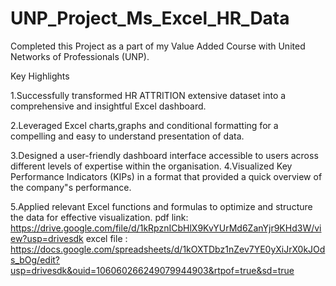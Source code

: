 # UNP_Project_Ms_Excel_HR_Data

Completed this Project as a part of my Value Added Course with United Networks of Professionals (UNP). 

Key Highlights

1.Successfully transformed HR ATTRITION extensive dataset into a comprehensive and insightful Excel dashboard.

2.Leveraged Excel charts,graphs and conditional formatting for a compelling and easy to understand presentation of data.

3.Designed a user-friendly dashboard interface accessible to users across different levels of expertise within the organisation.
4.Visualized Key Performance Indicators (KIPs) in a format that provided a quick overview of the company"s performance.

5.Applied relevant Excel functions and formulas to optimize and structure the data for effective visualization.
pdf link: https://drive.google.com/file/d/1kRpznICbHlX9KvYUrMd6ZanYjr9KHd3W/view?usp=drivesdk 
excel file : https://docs.google.com/spreadsheets/d/1kOXTDbz1nZev7YE0yXiJrX0kJOds_bOg/edit?usp=drivesdk&ouid=106060266249079944903&rtpof=true&sd=true 
